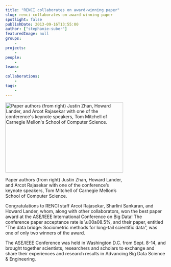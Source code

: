 ```yaml
---
title: "RENCI collaborates on award-winning paper"
slug: renci-collaborates-on-award-winning-paper
spotlight: false
publishDate: 2013-09-16T13:55:00
author: ["stephanie-suber"]
featuredImage: null
groups:
    - 
projects:
    - 
people:
    - 
teams: 
    - 
collaborations:
    - 
tags:
    - 
---
```

<div id="attachment_12053" class="wp-caption alignleft" style="width: 369px"><img class="wp-image-12053    " alt="Paper authors (from right) Justin Zhan, Howard Lander, and Arcot Rajasekar with one of the conference's keynote speakers, Tom Mitchell of Carnegie Mellon's School of Computer Science." src="https://www.renci.org/wp-content/uploads/2013/09/DSC_1016-1024x678.jpg" width="369" height="220" /></p>
<p class="wp-caption-text">Paper authors (from right) Justin Zhan, Howard Lander, and Arcot Rajasekar with one of the conference&#8217;s keynote speakers, Tom Mitchell of Carnegie Mellon&#8217;s School of Computer Science.</p>
</div>
<p>Congratulations to RENCI staff Arcot Rajasekar, Sharlini Sankaran, and Howard Lander, whom, along with other collaborators, won the best paper award at the ASE/IEEE International Conference on Big Data! The conference paper acceptance rate is \u00a08.5%, and their paper, entitled &#8220;The data bridge: Sociometric methods for long-tail scientific data&#8221;, was one of only two winners of the award.</p>
<p>The ASE/IEEE Conference was held in Washington D.C. from Sept. 8-14, and brought together scientists, researchers and scholars to exchange and share their experiences and research results in Advancing Big Data Science &amp; Engineering.</p>
<!-- AddThis Advanced Settings generic via filter on the_content --><!-- AddThis Share Buttons generic via filter on the_content -->
